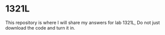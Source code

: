 # 1321L

This repository is where I will share my answers for lab 1321L, Do not just download the code and turn it in. 
